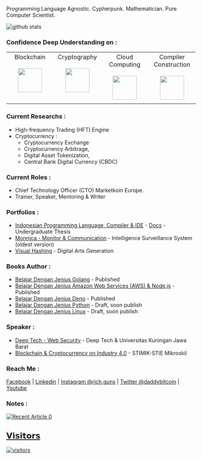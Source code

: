 Programming Language Agnostic. Cypherpunk. Mathematician. Pure Computer Scientist.

![github stats](https://github-readme-stats.vercel.app/api?username=gungunfebrianza&show_icons=true)

### Confidence Deep Understanding on :  
<table>
  <tbody>
    <tr valign="top">
      <td width="25%" align="center" style="padding-bottom: 30px">
        <span>Blockchain</span><br><br> 
        <img height="64px" src="https://github.com/gungunfebrianza/gungunfebrianza/blob/master/assets/blockchain.svg">
      </td>
      <td width="25%" align="center">
        <span>Cryptography</span><br><br> 
        <img height="64px" src="https://github.com/gungunfebrianza/gungunfebrianza/blob/master/assets/cryptography.svg">
      </td>
      <td width="25%" align="center">
        <span>Cloud Computing</span><br><br> 
        <img height="64px" src="https://github.com/gungunfebrianza/gungunfebrianza/blob/master/assets/cloud_computing.svg">
      </td>
      <td width="25%" align="center">
        <span>Compiler Construction</span><br><br> 
        <img height="64px" src="https://github.com/gungunfebrianza/gungunfebrianza/blob/master/assets/compiler.svg">
      </td>
    </tr>
  </tbody>
</table>

### Current Researchs :   
- High-frequency Trading (HFT) Engine  
- Cryptocurrency : 
  - Cryptocurrency Exchange
  - Cryptocurrency Arbitrage, 
  - Digital Asset Tokenization, 
  - Central Bank Digital Currency (CBDC)  

### Current Roles :
- Chief Technology Officer (CTO) Marketkoin Europe.
- Trainer, Speaker, Mentoring & Writer

### Portfolios :
- [Indonesian Programming Language, Compiler & IDE](https://www.youtube.com/watch?v=b8dQ7R04piI) - [Docs](https://elib.unikom.ac.id/gdl.php?mod=browse&op=read&id=jbptunikompp-gdl-gungunfebr-36422) - Undergraduate Thesis
- [Monnica - Monitor & Communication](https://www.youtube.com/watch?v=lCD-nvIiDQg) - Intelligence Surveillance System (oldest version)
- [Visual Hashing](https://www.youtube.com/watch?v=GWTwwhPz9wU) - Digital Arts Generation

### Books Author :
- [Belajar Dengan Jenius Golang](https://github.com/gungunfebrianza/Belajar-Dengan-Jenius-Golang) - Published
- [Belajar Dengan Jenius Amazon Web Services (AWS) & Node.js](https://github.com/gungunfebrianza/Belajar-Dengan-Jenius-AWS-Node.js) - Published
- [Belajar Dengan Jenius Deno](https://github.com/gungunfebrianza/Belajar-Dengan-Jenius-DenoTheWKWKLand) - Published
- [Belajar Dengan Jenius Python](https://github.com/gungunfebrianza/Belajar-Dengan-Jenius-Python) - Draft, soon publish
- [Belajar Dengan Jenius Linux](https://github.com/gungunfebrianza/Belajar-Dengan-Jenius-Linux) - Draft, soon publish

### Speaker :
- [Deep Tech - Web Security](https://github.com/gungunfebrianza/Deep-Tech-Web-Security) - Deep Tech & Universitas Kuningan Jawa Barat
- [Blockchain & Cryptocurrency on Industry 4.0](https://github.com/gungunfebrianza/Blockchain-Cryptocurrency-Industry-4.0) - STIMIK-STIE Mikroskil

### Reach Me :
[Facebook](https://www.facebook.com/hazeleekaizera/) | [Linkedin](https://id.linkedin.com/in/gungunfebrianza) | [Instagram @rich.guns](https://www.instagram.com/rich.guns/) | [Twitter @daddybitcoin](https://twitter.com/daddybitcoin) | [Youtube](https://www.youtube.com/c/GunGunFebrianza)

### Notes :
 <a target="_blank" href="https://github-readme-medium-recent-article.vercel.app/medium/@hazekaizer/3"><img src="https://github-readme-medium-recent-article.vercel.app/medium/@hazekaizer/3" alt="Recent Article 0"> 


## 𝗩𝗶𝘀𝗶𝘁𝗼𝗿𝘀

![visitors](https://visitor-badge.glitch.me/badge?page_id=gungunfebrianza)
